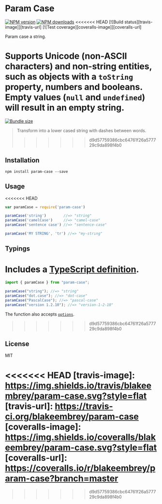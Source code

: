 # Param Case

[![NPM version][npm-image]][npm-url]
[![NPM downloads][downloads-image]][downloads-url]
<<<<<<< HEAD
[![Build status][travis-image]][travis-url]
[![Test coverage][coveralls-image]][coveralls-url]

Param case a string.

Supports Unicode (non-ASCII characters) and non-string entities, such as objects with a `toString` property, numbers and booleans. Empty values (`null` and `undefined`) will result in an empty string.
=======
[![Bundle size][bundlephobia-image]][bundlephobia-url]

> Transform into a lower cased string with dashes between words.
>>>>>>> d9d57759386cbc64761f26a577729c9da898f4b0

## Installation

```
npm install param-case --save
```

## Usage

<<<<<<< HEAD
```javascript
var paramCase = require('param-case')

paramCase('string')        //=> "string"
paramCase('camelCase')     //=> "camel-case"
paramCase('sentence case') //=> "sentence-case"

paramCase('MY STRING', 'tr') //=> "my-strıng"
```

## Typings

Includes a [TypeScript definition](param-case.d.ts).
=======
```js
import { paramCase } from "param-case";

paramCase("string"); //=> "string"
paramCase("dot.case"); //=> "dot-case"
paramCase("PascalCase"); //=> "pascal-case"
paramCase("version 1.2.10"); //=> "version-1-2-10"
```

The function also accepts [`options`](https://github.com/blakeembrey/change-case#options).
>>>>>>> d9d57759386cbc64761f26a577729c9da898f4b0

## License

MIT

[npm-image]: https://img.shields.io/npm/v/param-case.svg?style=flat
[npm-url]: https://npmjs.org/package/param-case
[downloads-image]: https://img.shields.io/npm/dm/param-case.svg?style=flat
[downloads-url]: https://npmjs.org/package/param-case
<<<<<<< HEAD
[travis-image]: https://img.shields.io/travis/blakeembrey/param-case.svg?style=flat
[travis-url]: https://travis-ci.org/blakeembrey/param-case
[coveralls-image]: https://img.shields.io/coveralls/blakeembrey/param-case.svg?style=flat
[coveralls-url]: https://coveralls.io/r/blakeembrey/param-case?branch=master
=======
[bundlephobia-image]: https://img.shields.io/bundlephobia/minzip/param-case.svg
[bundlephobia-url]: https://bundlephobia.com/result?p=param-case
>>>>>>> d9d57759386cbc64761f26a577729c9da898f4b0
